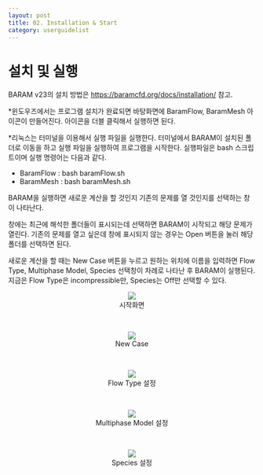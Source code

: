```yaml
---
layout: post
title: 02. Installation & Start
category: userguidelist
---
```


# 설치 및 실행

BARAM v23의 설치 방법은 https://baramcfd.org/docs/installation/ 참고.

*윈도우즈에서는 프로그램 설치가 완료되면 바탕화면에 BaramFlow, BaramMesh 아이콘이 만들어진다. 아이콘을 더블 클릭해서 실행하면 된다.


*리눅스는 터미널을 이용해서 실행 파일을 실행한다. 터미널에서 BARAM이 설치된 폴더로 이동을 하고 실행 파일을 실행하여 프로그램을 시작한다. 실행파일은 bash 스크립트이며 실행 명령어는 다음과 같다. 


* BaramFlow : bash baramFlow.sh
* BaramMesh : bash baramMesh.sh


BARAM을 실행하면 새로운 계산을 할 것인지 기존의 문제를 열 것인지를 선택하는 창이 나타난다.

창에는 최근에 해석한 폴더들이 표시되는데 선택하면 BARAM이 시작되고 해당 문제가 열린다. 기존의 문제를 열고 싶은데 창에 표시되지 않는 경우는 Open 버튼을 눌러 해당 폴더를 선택하면 된다. 

새로운 계산을 할 때는 New Case 버튼을 누르고 원하는 위치에 이름을 입력하면 Flow Type, Multiphase Model, Species 선택창이 차례로 나타난 후 BARAM이 실행된다. 지금은 Flow Type은 incompressible만, Species는 Off만 선택할 수 있다. <br>

<p align='center'>
    <img src="https://github.com/nextfoam/baram-pages/raw/main/screenshots/pic/launcher1.png"><br> 시작화면
</p>

<br>
 
<p align='center'>
    <img src="https://github.com/nextfoam/baram-pages/raw/main/screenshots/pic/launcher2.png"><br> New Case
</p>

<br>

<p align='center'>
    <img src="https://github.com/nextfoam/baram-pages/raw/main/screenshots/pic/launcher3.png"><br> Flow Type 설정
</p>

<br>
 
<p align='center'>
    <img src="https://github.com/nextfoam/baram-pages/raw/main/screenshots/pic/launcher4.png"><br> Multiphase Model 설정
</p>

<br>
 
<p align='center'>
    <img src="https://github.com/nextfoam/baram-pages/raw/main/screenshots/pic/launcher5.png"><br> Species 설정
</p>


